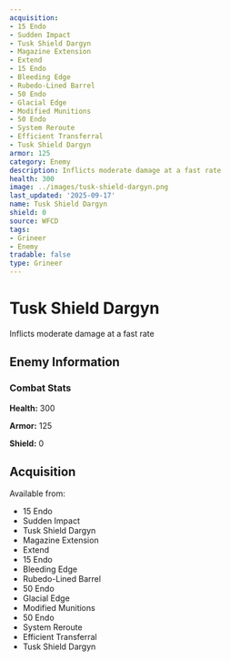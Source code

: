 ```yaml
---
acquisition:
- 15 Endo
- Sudden Impact
- Tusk Shield Dargyn
- Magazine Extension
- Extend
- 15 Endo
- Bleeding Edge
- Rubedo-Lined Barrel
- 50 Endo
- Glacial Edge
- Modified Munitions
- 50 Endo
- System Reroute
- Efficient Transferral
- Tusk Shield Dargyn
armor: 125
category: Enemy
description: Inflicts moderate damage at a fast rate
health: 300
image: ../images/tusk-shield-dargyn.png
last_updated: '2025-09-17'
name: Tusk Shield Dargyn
shield: 0
source: WFCD
tags:
- Grineer
- Enemy
tradable: false
type: Grineer
---
```


# Tusk Shield Dargyn

Inflicts moderate damage at a fast rate

## Enemy Information

### Combat Stats

**Health:** 300

**Armor:** 125

**Shield:** 0

## Acquisition

Available from:
- 15 Endo
- Sudden Impact
- Tusk Shield Dargyn
- Magazine Extension
- Extend
- 15 Endo
- Bleeding Edge
- Rubedo-Lined Barrel
- 50 Endo
- Glacial Edge
- Modified Munitions
- 50 Endo
- System Reroute
- Efficient Transferral
- Tusk Shield Dargyn


